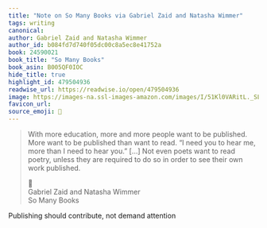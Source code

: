 ```yaml
---
title: "Note on So Many Books via Gabriel Zaid and Natasha Wimmer"
tags: writing
canonical: 
author: Gabriel Zaid and Natasha Wimmer
author_id: b084fd7d740f05dc00c8a5ec8e41752a
book: 24590021
book_title: "So Many Books"
book_asin: B005QF0IOC
hide_title: true
highlight_id: 479504936
readwise_url: https://readwise.io/open/479504936
image: https://images-na.ssl-images-amazon.com/images/I/51Kl0VARitL._SL200_.jpg
favicon_url: 
source_emoji: 📕
---
```


> With more education, more and more people want to be published. More want to be published than want to read. “I need you to hear me, more than I need to hear you.” […] Not even poets want to read poetry, unless they are required to do so in order to see their own work published.
> <div class="quoteback-footer"><div class="quoteback-avatar"><span class="mini-emoji"> 📕</span></div><div class="quoteback-metadata"><div class="metadata-inner"><span style="display:none">FROM:</span><div aria-label="Gabriel Zaid and Natasha Wimmer" class="quoteback-author"> Gabriel Zaid and Natasha Wimmer</div><div aria-label="So Many Books" class="quoteback-title"> So Many Books</div></div></div></div>

Publishing should contribute, not demand attention